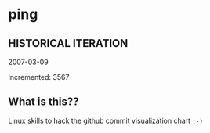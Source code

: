 # ping

## HISTORICAL ITERATION
2007-03-09

Incremented: 3567

## What is this?? 
Linux skills to hack the github commit visualization chart `;-)`

